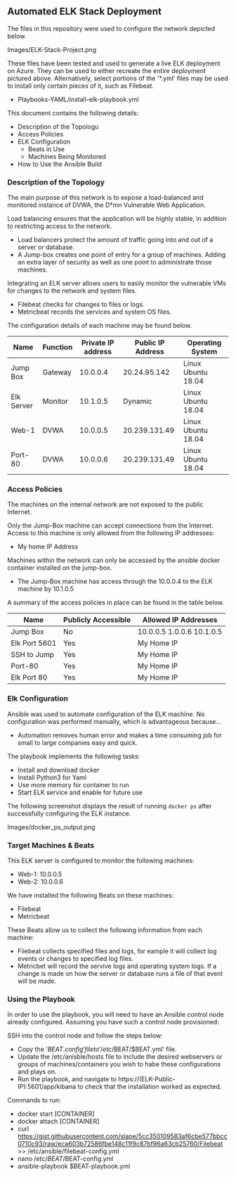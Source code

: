 ## Automated ELK Stack Deployment

The files in this repository were used to configure the network depicted below.

Images/ELK-Stack-Project.png

These files have been tested and used to generate a live ELK deployment on Azure. They can be used to either recreate the entire deployment pictured above. Alternatively, select portions of the '*.yml' files may be used to install only certain pieces of it, such as Filebeat.

  - Playbooks-YAML/install-elk-playbook.yml

This document contains the following details:
- Description of the Topologu
- Access Policies
- ELK Configuration
  - Beats in Use
  - Machines Being Monitored
- How to Use the Ansible Build


### Description of the Topology

The main purpose of this network is to expose a load-balanced and monitored instance of DVWA, the D*mn Vulnerable Web Application.

Load balancing ensures that the application will be highly stable, in addition to restricting access to the network.

- Load balancers protect the amount of traffic going into and out of a server or database.
- A Jump-box creates one point of entry for a group of machines. Adding an extra layer of security as well as one point to administrate those machines.

Integrating an ELK server allows users to easily monitor the vulnerable VMs for changes to the network and system files.
- Filebeat checks for changes to files or logs.
- Metricbeat records the services and system OS files.

The configuration details of each machine may be found below.


| Name       | Function | Private IP address | Public IP Address | Operating System   |
|------------|----------|--------------------|-------------------|--------------------|
| Jump Box   | Gateway  | 10.0.0.4           | 20.24.95.142      | Linux Ubuntu 18.04 |
| Elk Server | Monitor  | 10.1.0.5           | Dynamic           | Linux Ubuntu 18.04 |
| Web-1      | DVWA     | 10.0.0.5           | 20.239.131.49     | Linux Ubuntu 18.04 |
| Port-80    | DVWA     | 10.0.0.6           | 20.239.131.49     | Linux Ubuntu 18.04 |

### Access Policies

The machines on the internal network are not exposed to the public Internet. 

Only the Jump-Box machine can accept connections from the Internet. Access to this machine is only allowed from the following IP addresses:
- My home IP Address

Machines within the network can only be accessed by the ansible docker container installed on the jump-box.
- The Jump-Box machine has access through the 10.0.0.4 to the ELK machine by 10.1.0.5

A summary of the access policies in place can be found in the table below.

| Name          | Publicly Accessible | Allowed IP Addresses      |
|---------------|---------------------|---------------------------|
| Jump Box      | No                  | 10.0.0.5 1.0.0.6 10.1.0.5 |
| Elk Port 5601 | Yes                 | My Home IP                |
| SSH to Jump   | Yes                 | My Home IP                |
| Port-80       | Yes                 | My Home IP                |
| Elk Port 80   | Yes                 | My Home IP                |

### Elk Configuration

Ansible was used to automate configuration of the ELK machine. No configuration was performed manually, which is advantageous because...
- Automation removes human error and makes a time consuming job for small to large companies easy and quick. 

The playbook implements the following tasks:
- Install and download docker
- Install Python3 for Yaml 
- Use more memory for container to run
- Start ELK service and enable for future use

The following screenshot displays the result of running `docker ps` after successfully configuring the ELK instance.

Images/docker_ps_output.png

### Target Machines & Beats
This ELK server is configured to monitor the following machines:
- Web-1: 10.0.0.5
- Web-2: 10.0.0.6

We have installed the following Beats on these machines:
- Filebeat
- Metricbeat

These Beats allow us to collect the following information from each machine:
- Filebeat collects specified files and logs, for eample it will collect log events or changes to specified log files.
- Metricbet will record the servive logs and operating system logs. If a change is made on how the server or database runs a file of that event will be made.

### Using the Playbook
In order to use the playbook, you will need to have an Ansible control node already configured. Assuming you have such a control node provisioned: 

SSH into the control node and follow the steps below:
- Copy the '$BEAT.config' file to '/etc/$BEAT/$BEAT.yml' file.
- Update the /etc/anisble/hosts file to include the desired webservers or groups of machines/containers you wish to habe these configurations and plays on.
- Run the playbook, and navigate to https://(ELK-Public-IP):5601/app/kibana to check that the installation worked as expected.


Commands to run:
- docker start [CONTAINER]
- docker attach [CONTAINER]
- curl https://gist.githubusercontent.com/slape/5cc350109583af6cbe577bbcc0710c93/raw/eca603b72586fbe148c11f9c87bf96a63cb25760/Filebeat >> /etc/ansible/filebeat-config.yml
- nano /etc/$BEAT/$BEAT-config.yml
- ansible-playbook $BEAT-playbook.yml